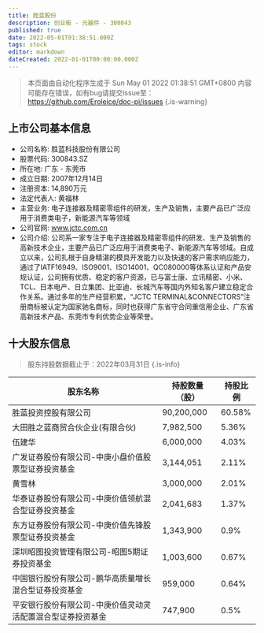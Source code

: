 ```yaml
---
title: 胜蓝股份
description: 创业板 - 元器件 - 300843
published: true
date: 2022-05-01T01:38:51.000Z
tags: stock
editor: markdown
dateCreated: 2022-01-01T00:00:00.000Z
---
```


> 本页面由自动化程序生成于 Sun May 01 2022 01:38:51 GMT+0800
> 内容可能存在错误，如有bug请提交issue至：https://github.com/Eroleice/doc-pi/issues
{.is-warning}

## 上市公司基本信息
- 公司名称: 胜蓝科技股份有限公司
- 股票代码: 300843.SZ
- 所在地: 广东 - 东莞市
- 成立日期: 2007年12月14日
- 注册资本: 14,890万元
- 法定代表人: 黄福林
- 主营业务: 电子连接器及精密零组件的研发，生产及销售，主要产品已广泛应用于消费类电子，新能源汽车等领域
- 公司官网: www.jctc.com.cn
- 公司介绍: 公司系一家专注于电子连接器及精密零组件的研发、生产及销售的高新技术企业，主要产品已广泛应用于消费类电子、新能源汽车等领域。自成立以来，公司扎根于自身精湛的模具开发能力以及快速的客户需求响应能力，通过了IATF16949、ISO9001、ISO14001、QC080000等体系认证和产品安规认证，公司拥有优质、稳定的客户资源，已与富士康、立讯精密、小米、TCL、日本电产、日立集团、比亚迪、长城汽车等国内外知名客户建立稳定合作关系。通过多年的生产经营积累，“JCTC TERMINAL&CONNECTORS”注册商标被认定为国家驰名商标，同时也获得广东省守合同重信用企业、广东省高新技术产品、东莞市专利优势企业等荣誉。


## 十大股东信息
> 股东持股数据截止于：2022年03月31日
{.is-info}

| 股东名称 | 持股数量（股） | 持股比例 |
| --- | --- | --- |
| 胜蓝投资控股有限公司 | 90,200,000 | 60.58% |
| 大田胜之蓝商贸合伙企业(有限合伙) | 7,982,500 | 5.36% |
| 伍建华 | 6,000,000 | 4.03% |
| 广发证券股份有限公司-中庚小盘价值股票型证券投资基金 | 3,144,051 | 2.11% |
| 黄雪林 | 3,000,000 | 2.01% |
| 华泰证券股份有限公司-中庚价值领航混合型证券投资基金 | 2,041,683 | 1.37% |
| 东方证券股份有限公司-中庚价值先锋股票型证券投资基金 | 1,343,900 | 0.9% |
| 深圳昭图投资管理有限公司-昭图5期证券投资基金 | 1,003,600 | 0.67% |
| 中国银行股份有限公司-鹏华高质量增长混合型证券投资基金 | 959,000 | 0.64% |
| 平安银行股份有限公司-中庚价值灵动灵活配置混合型证券投资基金 | 747,900 | 0.5% |




